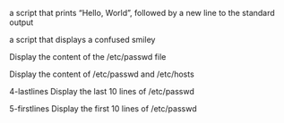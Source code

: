 a script that prints “Hello, World”, followed by a new line to the standard output

 a script that displays a confused smiley

Display the content of the /etc/passwd file

Display the content of /etc/passwd and /etc/hosts

4-lastlines Display the last 10 lines of /etc/passwd

5-firstlines Display the first 10 lines of /etc/passwd

